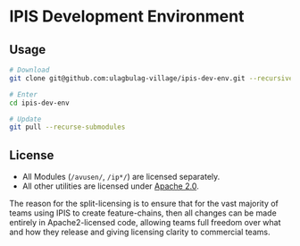 # IPIS Development Environment

## Usage

```bash
# Download
git clone git@github.com:ulagbulag-village/ipis-dev-env.git --recursive

# Enter
cd ipis-dev-env

# Update
git pull --recurse-submodules
```

## License

* All Modules (`/avusen/`,  `/ip*/`) are licensed separately.
* All other utilities are licensed under [Apache 2.0](LICENSE-APACHE2).

The reason for the split-licensing is to ensure that for the vast majority of teams using IPIS to create feature-chains, then all changes can be made entirely in Apache2-licensed code, allowing teams full freedom over what and how they release and giving licensing clarity to commercial teams.
